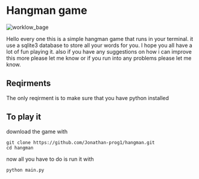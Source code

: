 # Hangman game
![worklow_bage](https://github.com/Jonathan-prog1/hangman/actions/workflows/ci.yaml/badge.svg)

Hello every one this is a simple hangman game that runs in your terminal. it use a sqlite3 database to store all your words for you. I hope you all have a lot of fun playing it.
also if you have any suggestions on how i can improve this more please let me know or if you run into any problems please let me know.

## Reqirments

The only reqirment is to make sure that you have python installed

## To play it

download the game with
```
git clone https://github.com/Jonathan-prog1/hangman.git
cd hangman
```

now all you have to do is run it with
```
python main.py
```
